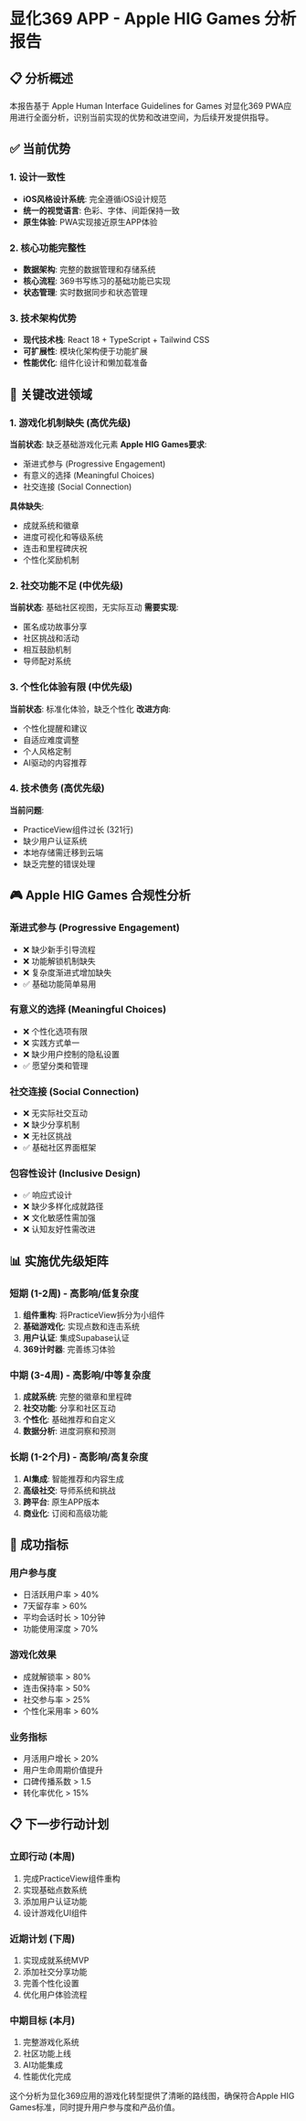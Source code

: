 
# 显化369 APP - Apple HIG Games 分析报告

## 📋 分析概述

本报告基于 Apple Human Interface Guidelines for Games 对显化369 PWA应用进行全面分析，识别当前实现的优势和改进空间，为后续开发提供指导。

## ✅ 当前优势

### 1. 设计一致性
- **iOS风格设计系统**: 完全遵循iOS设计规范
- **统一的视觉语言**: 色彩、字体、间距保持一致
- **原生体验**: PWA实现接近原生APP体验

### 2. 核心功能完整性
- **数据架构**: 完整的数据管理和存储系统
- **核心流程**: 369书写练习的基础功能已实现
- **状态管理**: 实时数据同步和状态管理

### 3. 技术架构优势
- **现代技术栈**: React 18 + TypeScript + Tailwind CSS
- **可扩展性**: 模块化架构便于功能扩展
- **性能优化**: 组件化设计和懒加载准备

## 🎯 关键改进领域

### 1. 游戏化机制缺失 (高优先级)

**当前状态**: 缺乏基础游戏化元素
**Apple HIG Games要求**: 
- 渐进式参与 (Progressive Engagement)
- 有意义的选择 (Meaningful Choices)
- 社交连接 (Social Connection)

**具体缺失**:
- 成就系统和徽章
- 进度可视化和等级系统
- 连击和里程碑庆祝
- 个性化奖励机制

### 2. 社交功能不足 (中优先级)

**当前状态**: 基础社区视图，无实际互动
**需要实现**:
- 匿名成功故事分享
- 社区挑战和活动
- 相互鼓励机制
- 导师配对系统

### 3. 个性化体验有限 (中优先级)

**当前状态**: 标准化体验，缺乏个性化
**改进方向**:
- 个性化提醒和建议
- 自适应难度调整
- 个人风格定制
- AI驱动的内容推荐

### 4. 技术债务 (高优先级)

**当前问题**:
- PracticeView组件过长 (321行)
- 缺少用户认证系统
- 本地存储需迁移到云端
- 缺乏完整的错误处理

## 🎮 Apple HIG Games 合规性分析

### 渐进式参与 (Progressive Engagement)
- ❌ 缺少新手引导流程
- ❌ 功能解锁机制缺失
- ❌ 复杂度渐进式增加缺失
- ✅ 基础功能简单易用

### 有意义的选择 (Meaningful Choices)
- ❌ 个性化选项有限
- ❌ 实践方式单一
- ❌ 缺少用户控制的隐私设置
- ✅ 愿望分类和管理

### 社交连接 (Social Connection)
- ❌ 无实际社交互动
- ❌ 缺少分享机制
- ❌ 无社区挑战
- ✅ 基础社区界面框架

### 包容性设计 (Inclusive Design)
- ✅ 响应式设计
- ❌ 缺少多样化成就路径
- ❌ 文化敏感性需加强
- ❌ 认知友好性需改进

## 📊 实施优先级矩阵

### 短期 (1-2周) - 高影响/低复杂度
1. **组件重构**: 将PracticeView拆分为小组件
2. **基础游戏化**: 实现点数和连击系统
3. **用户认证**: 集成Supabase认证
4. **369计时器**: 完善练习体验

### 中期 (3-4周) - 高影响/中等复杂度
1. **成就系统**: 完整的徽章和里程碑
2. **社交功能**: 分享和社区互动
3. **个性化**: 基础推荐和自定义
4. **数据分析**: 进度洞察和预测

### 长期 (1-2个月) - 高影响/高复杂度
1. **AI集成**: 智能推荐和内容生成
2. **高级社交**: 导师系统和挑战
3. **跨平台**: 原生APP版本
4. **商业化**: 订阅和高级功能

## 🎯 成功指标

### 用户参与度
- 日活跃用户率 > 40%
- 7天留存率 > 60%
- 平均会话时长 > 10分钟
- 功能使用深度 > 70%

### 游戏化效果
- 成就解锁率 > 80%
- 连击保持率 > 50%
- 社交参与率 > 25%
- 个性化采用率 > 60%

### 业务指标
- 月活用户增长 > 20%
- 用户生命周期价值提升
- 口碑传播系数 > 1.5
- 转化率优化 > 15%

## 📋 下一步行动计划

### 立即行动 (本周)
1. 完成PracticeView组件重构
2. 实现基础点数系统
3. 添加用户认证功能
4. 设计游戏化UI组件

### 近期计划 (下周)
1. 实现成就系统MVP
2. 添加社交分享功能
3. 完善个性化设置
4. 优化用户体验流程

### 中期目标 (本月)
1. 完整游戏化系统
2. 社区功能上线
3. AI功能集成
4. 性能优化完成

这个分析为显化369应用的游戏化转型提供了清晰的路线图，确保符合Apple HIG Games标准，同时提升用户参与度和产品价值。
